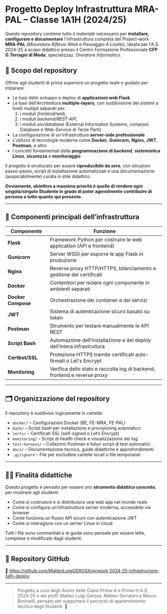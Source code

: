 
# Progetto Deploy Infrastruttura MRA-PAL – Classe 1A1H (2024/25)

Questo repository contiene tutto il materiale necessario per **installare, configurare e documentare** l'infrastruttura completa del Project-work **MRA-PAL** (*Misuratore Riflessi Atleti* e *Passaggio A Livello*), ideata per l'A.S. 2024-25 a scopo didattico presso il Centro Formazione Professionale **CFP G.Terragni di Meda**, specializzaz. *Oreratore Informatico*.

## 🎯 Scopo del repository

Offrire agli studenti di prima superiore un progetto reale e guidato per imparare:

- Le basi dello sviluppo e deploy di **applicazioni web Flask**
- Le basi dell'Architettura **multiple-layers**, con suddivisione dei sistemi a livelli multipli separati per:
  1. i moduli *frontend/web*,
  2. i moduli *backend/REST-API*,
  3. i moduli *eis/database* (External Information Systems, compresi Database e Web-Service di Terze Parti)
- La configurazione di un'infrastruttura **server-side professionale**
- L'utilizzo di tecnologie moderne come **Docker**, **Gunicorn**, **Nginx**, **JWT**, **Postman**, e altro
- I concetti fondamentali della **programmazione di backend**, **sistemistica Linux**, **sicurezza** e **monitoraggio**

Il progetto è strutturato per essere **riproducibile da zero**, con istruzioni passo-passo, script di installazione automatizzati e una documentazione (auspicabilmente) curata in stile didattico.

**Ovviamente, obiettivo a massima priorità è quello di rendere ogni singola/singolo Studente in grado di poter agevolmente contribuire di persona a tutto quanto qui presente.**

---

## 🧱 Componenti principali dell’infrastruttura

| Componente       | Funzione                                                                 |
|------------------|--------------------------------------------------------------------------|
| **Flask**        | Framework Python per costruire le web application (API e frontend)       |
| **Gunicorn**     | Server WSGI per esporre le app Flask in produzione                      |
| **Nginx**        | Reverse proxy HTTP/HTTPS, bilanciamento e gestione dei certificati       |
| **Docker**       | Contenitori per isolare ogni componente in ambienti separati             |
| **Docker Compose** | Orchestrazione dei container e dei servizi                            |
| **JWT**          | Sistema di autenticazione sicuro basato su token                        |
| **Postman**      | Strumento per testare manualmente le API REST                           |
| **Script Bash**  | Automazione dell’installazione e del deploy dell’intera infrastruttura  |
| **Certbot/SSL**  | Protezione HTTPS tramite certificati auto-firmati o Let's Encrypt       |
| **Monitoring**   | Verifica dello stato e raccolta log di backend, frontend e reverse proxy|

---

## 🗂️ Organizzazione del repository

Il repository è suddiviso logicamente in cartelle:

- `docker/` – Configurazioni Docker (BE, FE-MRA, FE-PAL)
- `bash/` – Script bash per installazione e provisioning automatico
- `certs/` – Certificati SSL (self-signed o Let’s Encrypt)
- `monitoring/` – Script di health check e visualizzazione dei log
- `test-harness/` – Collezioni Postman e futuri script di test automatici
- `docs/` – Documentazione tecnica, guide didattiche e approfondimenti
- `.gitignore` – File per escludere cartelle locali o file temporanei

---

## 👩‍🏫 Finalità didattiche

Questo progetto è pensato per essere uno **strumento didattico concreto**, per mostrare agli studenti:

- Come si costruisce e si distribuisce una web app nel mondo reale
- Come si configura un’infrastruttura server moderna, accessibile via browser
- Come funziona un flusso API sicuro con autenticazione JWT
- Come si interagisce con un server Linux in cloud

Tutti i file sono commentati e le guide sono pensate per essere lette, comprese e modificate dagli studenti.

---

## 🔗 Repository GitHub

📌 https://github.com/MatteoLuigiGEROSA/prjwork-2024-25-infrastructure-1a1h-deploy

---

> Progetto a cura degli Alunni delle Classi Prima-A e Prima-H A.S. 2024-25 e dei proff. Matteo Luigi Gerosa, Matteo Serratoni e Marco Bovinelli, pensato per supportare il percorso di apprendimento tecnico degli Studenti. 🚀
